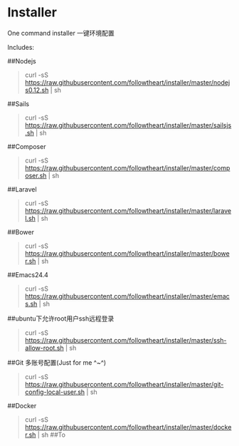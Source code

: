 # Installer
One command installer
一键环境配置

Includes:

##Nodejs
> curl -sS https://raw.githubusercontent.com/followtheart/installer/master/nodejs0.12.sh | sh

##Sails
> curl -sS https://raw.githubusercontent.com/followtheart/installer/master/sailsjs.sh | sh

##Composer
> curl -sS https://raw.githubusercontent.com/followtheart/installer/master/composer.sh | sh

##Laravel
> curl -sS https://raw.githubusercontent.com/followtheart/installer/master/laravel.sh | sh

##Bower
> curl -sS https://raw.githubusercontent.com/followtheart/installer/master/bower.sh | sh

##Emacs24.4
> curl -sS https://raw.githubusercontent.com/followtheart/installer/master/emacs.sh | sh

##ubuntu下允许root用户ssh远程登录
> curl -sS https://raw.githubusercontent.com/followtheart/installer/master/ssh-allow-root.sh | sh

##Git 多账号配置(Just for me ^~^)
> curl -sS https://raw.githubusercontent.com/followtheart/installer/master/git-config-local-user.sh | sh

##Docker
> curl -sS https://raw.githubusercontent.com/followtheart/installer/master/docker.sh | sh
##To


